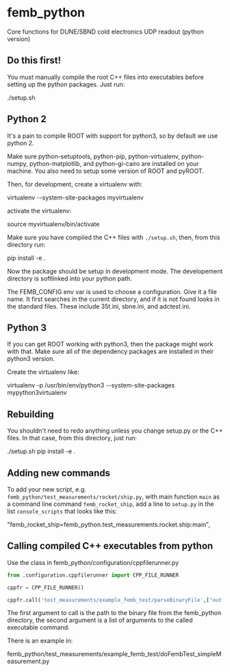 # femb_python

Core functions for DUNE/SBND cold electronics UDP readout (python version)

## Do this first!

You must manually compile the root C++ files into executables before setting up
the python packages. Just run:

./setup.sh

## Python 2

It's a pain to compile ROOT with support for python3, so by default we use
python 2.

Make sure python-setuptools, python-pip, python-virtualenv, python-numpy,
python-matplotlib, and python-gi-cairo are installed on your machine. You also
need to setup some version of ROOT and pyROOT.

Then, for development, create a virtualenv with:

virtualenv --system-site-packages myvirtualenv

activate the virtualenv:

source myvirtualenv/bin/activate

Make sure you have compiled the C++ files with `./setup.sh`, then, from this
directory run:

pip install -e .

Now the package should be setup in development mode. The developement directory
is softlinked into your python path.

The FEMB_CONFIG env var is used to choose a configuration. Give it a file name.
It first searches in the current directory, and if it is not found looks in the
standard files. These include 35t.ini, sbne.ini, and adctest.ini.

## Python 3

If you can get ROOT working with python3, then the package might work with
that. Make sure all of the dependency packages are installed in their python3
version.

Create the virtualenv like:

virtualenv -p /usr/bin/env/python3 --system-site-packages mypython3virtualenv

## Rebuilding

You shouldn't need to redo anything unless you change setup.py or the C++
files. In that case, from this directory, just run:

./setup.sh
pip install -e .

## Adding new commands

To add your new script, e.g. `femb_python/test_measurements/rocket/ship.py`,
with main function `main` as a command line command `femb_rocket_ship`, add a
line to  `setup.py` in the list `console_scripts` that looks like this:

"femb_rocket_ship=femb_python.test_measurements.rocket.ship:main",

## Calling compiled C++ executables from python

Use the class in femb_python/configuration/cppfilerunner.py

```python
from .configuration.cppfilerunner import CPP_FILE_RUNNER

cppfr = CPP_FILE_RUNNER()

cppfr.call('test_measurements/example_femb_test/parseBinaryFile',["outfilename"])

```

The first argument to call is the path to the binary file from the femb_python
directory, the second argument is a list of arguments to the called executable
command.

There is an example in:

femb_python/test_measurements/example_femb_test/doFembTest_simpleMeasurement.py

